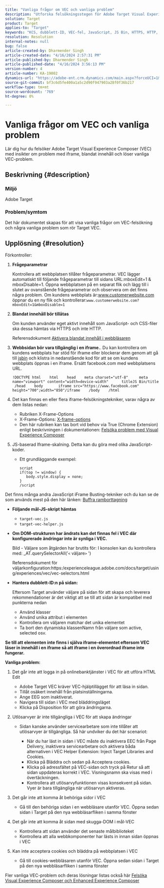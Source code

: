 ```yaml
---
title: "Vanliga frågor om VEC och vanliga problem"
description: "Utforska felsökningsstegen för Adobe Target Visual Experience Composer (VEC) och lär dig hur du hanterar iframe-problem och blandat innehåll."
solution: Target
product: Target
applies-to: "Target"
keywords: "KCS, dubblett-ID, VEC-fel, JavaScript, JS Bin, HTTPS, HTTP, CSS, DOM Structure, EEC, VEC Loading Issues, Shadow DOM, Web Components, FAQ "
resolution: Resolution
internal-notes: null
bug: false
article-created-by: Dharmender Singh
article-created-date: "4/16/2024 2:57:31 PM"
article-published-by: Dharmender Singh
article-published-date: "4/16/2024 3:56:13 PM"
version-number: 4
article-number: KA-19002
dynamics-url: "https://adobe-ent.crm.dynamics.com/main.aspx?forceUCI=1&pagetype=entityrecord&etn=knowledgearticle&id=1bad9da0-01fc-ee11-a1fe-6045bd026dc7"
source-git-commit: bf3c6d5fe400a1a5c2d90f947903a28f0f36b217
workflow-type: tm+mt
source-wordcount: '769'
ht-degree: 0%

---
```


# Vanliga frågor om VEC och vanliga problem


Lär dig hur du felsöker Adobe Target Visual Experience Composer (VEC) med insikter om problem med iframe, blandat innehåll och löser vanliga VEC-problem.

## Beskrivning {#description}


### Miljö

Adobe Target

### Problem/symtom

Det här dokumentet skapas för att visa vanliga frågor om VEC-felsökning och några vanliga problem som rör Target VEC.


## Upplösning {#resolution}


Förkontroller:

1. <b>Frågeparametrar</b>

   Kontrollera att webbplatsen tillåter frågeparametrar. VEC lägger automatiskt till följande frågeparametrar till sidans URL:mboxEdit=1 &amp; mboxDisable=1. Öppna webbplatsen på en separat flik och lägg till i slutet av ovanstående frågeparametrar och observera om det finns några problem. Om kundens webbplats är:www.customerwebsite.com öppnar du en ny flik och kontrollerar:`www.customerwebsite.com?mboxEdit=1&mboxDisable=1`
2. <b>Blandat innehåll bör tillåtas</b>

   Om kunden använder eget aktivt innehåll som JavaScript- och CSS-filer ska dessa hämtas via HTTPS och inte HTTP.

   Referensdokument [Aktivera blandat innehåll i webbläsaren](https://experienceleague.adobe.com/docs/target/using/experiences/vec/troubleshoot-composer/mixed-content.html?lang=en)
3. <b>Webbsidan bör vara tillgänglig i en iframe.</b>. Du kan kontrollera om kundens webbplats har stöd för iframe eller blockerar dem genom att gå till [jsbin](https://jsbin.com/) och klistra in nedanstående kod för att se om kundens webbplats öppnas i en iframe. Ersätt facebook.com med webbplatsens URL.






   ```
   !DOCTYPE html    html    head    meta charset="utf-8"     meta name="viewport" content="width=device-width"      titleJS Bin/title     /head    body       iframe src="https://www.facebook.com" height="700";width="850"/iframe    /body    /html
   ```




4. Det kan finnas en eller flera iframe-felsökningstekniker, varav några av dem listas nedan:
   - Rubriken X-Frame-Options
   - X-Frame-Options: [X-frame-options](https://developer.mozilla.org/en-US/docs/Web/HTTP/Headers/X-Frame-Options)
   - Den här rubriken kan tas bort vid behov via True (Chrome Extension) enligt beskrivningen i dokumentationen: [Felsöka problem med Visual Experience Composer](https://experienceleague.adobe.com/docs/target/using/experiences/vec/troubleshoot-composer/troubleshooting-issues-related-to-the-visual-experience-composer-vec.html?lang=en)
5. JS-baserad Iframe-skalning. Detta kan du göra med olika JavaScript-koder.
   - Ett grundläggande exempel: 

     ```
     script
     if(top != window) {
        body.style.display = none;    
     }
     /script
     ```

Det finns många andra JavaScript iFrame Busting-tekniker och du kan se de som används mest på den här länken: [Buffra ramborttagning](https://seclab.stanford.edu/websec/framebusting/framebust.pdf)


- <b>Följande mål-JS-skript hämtas</b>

   - `target-vec.js`
   - `target-vec-helper.js`
- <b>Om DOM-strukturen har ändrats kan det finnas fel i VEC där konfigurerade ändringar inte är synliga i VEC.</b>

  Bild - Väljare som åtgärden har brutits för: I konsolen kan du kontrollera med: _AT.querySelectorAll(&#39;`<` väljare`>` &#39;)

  Referensdokument för väljarkonfiguration:https:/experienceleague.adobe.com/docs/target/using/experiences/vec/vec-selectors.html
- <b>Hantera dubblett-ID:n på sidan:</b>

  Eftersom Target använder väljare på sidan för att skapa och leverera rekommendationer är det viktigt att se till att sidan är kompatibel med punkterna nedan

   - Använd klasser
   - Använd unika attribut i elementen
   - Kontrollera om väljaren matchar det unika elementet
   - Ta bort den dynamiska klassenNamn från väljare som active, selected osv.


<b>Se till att elementen inte finns i själva iframe-elementet eftersom VEC läser in innehåll i en iframe så att iframe i en överordnad iframe inte fungerar.</b>

<b>Vanliga problem: </b>

1. Det går inte att logga in på onlinebanktjänster i VEC för att utföra HTML Edit
   - Adobe Target VEC kräver VEC-hjälptillägget för att läsa in sidan.
   - Tillåt osäkert innehåll från platsinställningarna.
   - Ange EEG som inaktiverat.
   - Navigera till sidan i VEC med bläddringsläget
   - Klicka på Disposition för att göra ändringarna.
2. Utlösarvyer är inte tillgängliga i VEC för att skapa ändringar

   - Sidan kanske använder servicearbetare som inte tillåter att utlösarvyer är tillgängliga. Så här undviker du det här scenariot:

      - När du har läst in sidan i VEC måste du inaktivera EEC från Page Delivery, inaktivera servicearbetare och aktivera båda alternativen i VEC Helper Extension: Inject Target Libraries and Cookies.
      - Klicka på Bläddra och sedan på Acceptera cookies.
      - Klicka på adressfältet på VEC-sidan och tryck på Retur så att sidan uppdateras korrekt i VEC. Visningsnamn ska visas med i övertäckningen.
      - Kontrollera att utlösarvyfunktionen visas konsekvent på sidan. Vyer är bara tillgängliga när utlösarvyn aktiveras.
3. Det går inte att komma åt behöriga sidor i VEC

   - Gå till den behöriga sidan i en webbläsare utanför VEC. Öppna sedan sidan i Target på den nya webbläsarfliken i samma fönster
4. Det går inte att komma åt sidan med skugga-DOM i mål-VEC

   - Kontrollera att sidan använder det senaste målbiblioteket
   - Kontrollera att alla webbkomponenter har lästs in innan sidan öppnas i VEC
5. Kan inte acceptera cookies och bläddra på webbplatsen i VEC

   - Gå till cookies-webbläsaren utanför VEC. Öppna sedan sidan i Target på den nya webbläsarfliken i samma fönster


Fler vanliga VEC-problem och deras lösningar listas också här
[Felsöka Visual Experience Composer och Enhanced Experience Composer](https://experienceleague.adobe.com/docs/target/using/experiences/vec/troubleshoot-composer/troubleshoot-composer.html?lang=en)
